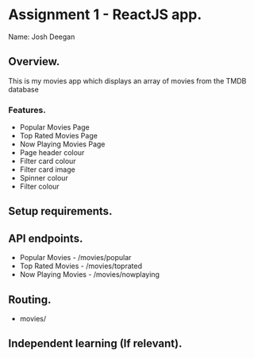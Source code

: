 # Assignment 1 - ReactJS app.

Name: Josh Deegan 

## Overview.

This is my movies app which displays an array of movies from the TMDB database

### Features.

+ Popular Movies Page
+ Top Rated Movies Page
+ Now Playing Movies Page
+ Page header colour
+ Filter card colour
+ Filter card image
+ Spinner colour
+ Filter colour
## Setup requirements.


## API endpoints.

+ Popular Movies - /movies/popular
+ Top Rated Movies - /movies/toprated
+ Now Playing Movies - /movies/nowplaying


## Routing.

+ movies/


## Independent learning (If relevant).

